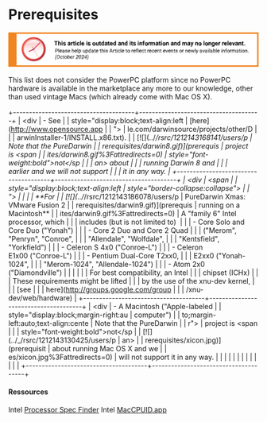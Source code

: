 Prerequisites
=============

![This article is outdated and its information and may no longer relevant.](/img/notice/article-oudated-oct2024.svg)


This list does not consider the PowerPC platform since no PowerPC hardware is available in the marketplace any more to our knowledge, other than used vintage Macs (which already come with Mac OS X).

+--------------------------------------+--------------------------------------+
| <div                                 | -   See                              |
| style="display:block;text-align:left |     [here](http://www.opensource.app |
| ">                                   | le.com/darwinsource/projects/other/D |
|                                      | arwinInstaller-1/INSTALL.x86.txt).  |
| [![](../_/rsrc/1212143168141/users/p |      Note that the PureDarwin       |
| rerequisites/darwin8.gif)](prerequis |     project is <span                |
| ites/darwin8.gif%3Fattredirects=0)   |     style="font-weight:bold">not</sp |
|                                      | an> about                           |
| </div>                               |     running Darwin 8 and             |
|                                      |     earlier and we will not support |
|                                     |     it in any way.                   |
+--------------------------------------+--------------------------------------+
| <div                                 | <span                                |
| style="display:block;text-align:left | style="border-collapse:collapse">    |
| ">                                   | </span>                              |
|                                      | **For   |
| [![](../_/rsrc/1212143186078/users/p | PureDarwin Xmas: VMware Fusion 2     |
| rerequisites/darwin9.gif)](prerequis | running on a Macintosh**        |
| ites/darwin9.gif%3Fattredirects=0)   | A "family 6" Intel processor, which  |
|                                      | includes (but is not limited to)    |
| </div>                               | -   Core Solo and Core Duo ("Yonah") |
|                                      | -   Core 2 Duo and Core 2 Quad       |
|                                     |     ("Merom", "Penryn", "Conroe",    |
|                                      |     "Allendale", "Wolfdale",         |
|                                      |     "Kentsfield", "Yorkfield")       |
|                                      | -   Celeron S 4x0 ("Conroe-L")       |
|                                      | -   Celeron E1x00 ("Conroe-L")      |
|                                      | -   Pentium Dual-Core T2xx0,         |
|                                      |     E2xx0 ("Yonah-1024",            |
|                                      |     "Merom-1024", "Allendale-1024")  |
|                                      | -   Atom 2x0 ("Diamondville")        |
|                                      |                                      |
|                                      | For best compatibility, an Intel     |
|                                      | chipset (ICHx)                       |
|                                      | These requirements might be lifted   |
|                                      | by the use of the xnu-dev kernel,    |
|                                      | [see                                 |
|                                      | here](http://groups.google.com/group |
|                                      | /xnu-dev/web/hardware)               |
+--------------------------------------+--------------------------------------+
| <div                                 | -   A Macintosh ("Apple-labeled      |
| style="display:block;margin-right:au |     computer")                      |
| to;margin-left:auto;text-align:cente |      Note that the PureDarwin        |
| r">                                  |     project is <span                 |
|                                      |     style="font-weight:bold">not</sp |
| [![](../_/rsrc/1212143130425/users/p | an>                                  |
| rerequisites/xicon.jpg)](prerequisit |     about running Mac OS X and we    |
| es/xicon.jpg%3Fattredirects=0)       |     will not support it in any way.  |
|                                      |                                      |
| </div>                               |                                      |
|                                      |                                      |
|                                     |                                      |
+--------------------------------------+--------------------------------------+
#### Ressources
Intel [Processor Spec Finder](http://processorfinder.intel.com/Default.aspx)
Intel [MacCPUID.app](http://softwarecommunity.intel.com/articles/eng/1107.htm)

